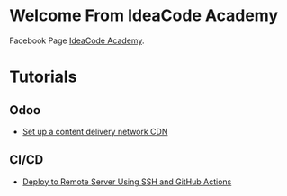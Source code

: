 # Welcome From IdeaCode Academy

Facebook Page [IdeaCode Academy](https://www.facebook.com/ideacodeacademy).

# Tutorials

## Odoo

* [Set up a content delivery network CDN](set-up-a-content-delivery-network-cdn.md)

## CI/CD

* [Deploy to Remote Server Using SSH and GitHub Actions](https://ideacodeacademy.github.io/Deploy-to-Remote-Server-Using-SSH-and-GitHub-Actions/)